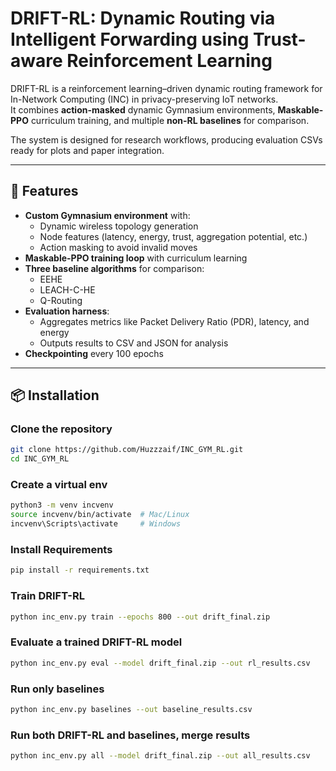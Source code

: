# DRIFT-RL: Dynamic Routing via Intelligent Forwarding using Trust-aware Reinforcement Learning

DRIFT-RL is a reinforcement learning–driven dynamic routing framework for In-Network Computing (INC) in privacy-preserving IoT networks.  
It combines **action-masked** dynamic Gymnasium environments, **Maskable-PPO** curriculum training, and multiple **non-RL baselines** for comparison.

The system is designed for research workflows, producing evaluation CSVs ready for plots and paper integration.

---

## 📌 Features
- **Custom Gymnasium environment** with:
  - Dynamic wireless topology generation
  - Node features (latency, energy, trust, aggregation potential, etc.)
  - Action masking to avoid invalid moves
- **Maskable-PPO training loop** with curriculum learning
- **Three baseline algorithms** for comparison:
  - EEHE
  - LEACH-C-HE
  - Q-Routing
- **Evaluation harness**:
  - Aggregates metrics like Packet Delivery Ratio (PDR), latency, and energy
  - Outputs results to CSV and JSON for analysis
- **Checkpointing** every 100 epochs


---

## 📦 Installation

### Clone the repository
```bash
git clone https://github.com/Huzzzaif/INC_GYM_RL.git
cd INC_GYM_RL
```
### Create a virtual env
```bash
python3 -m venv incvenv
source incvenv/bin/activate  # Mac/Linux
incvenv\Scripts\activate     # Windows
```
### Install Requirements
```bash
pip install -r requirements.txt
```
### Train DRIFT-RL
```bash
python inc_env.py train --epochs 800 --out drift_final.zip
```
### Evaluate a trained DRIFT-RL model
```bash
python inc_env.py eval --model drift_final.zip --out rl_results.csv
```
### Run only baselines
```bash
python inc_env.py baselines --out baseline_results.csv
```
### Run both DRIFT-RL and baselines, merge results
```bash
python inc_env.py all --model drift_final.zip --out all_results.csv
```

